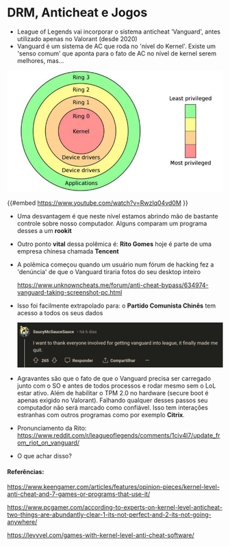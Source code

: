 # DRM, Anticheat e Jogos

- League of Legends vai incorporar o sistema anticheat 'Vanguard', antes utilizado apenas no Valorant (desde 2020)
- Vanguard é um sistema de AC que roda no 'nível do Kernel'. Existe um 'senso comum' que aponta para o fato de AC no nível de kernel serem melhores, mas...

![image.png](anticheat/rings.png)

{{#embed https://www.youtube.com/watch?v=RwzIq04vd0M }}

- Uma desvantagem é que neste nível estamos abrindo mão de bastante controle sobre nosso computador. Alguns comparam um programa desses a um **rookit**

- Outro ponto **vital** dessa polêmica é: **Rito Gomes** hoje é parte de uma empresa chinesa chamada **Tencent**

- A polêmica começou quando um usuário num fórum de hacking fez a 'denúncia' de que o Vanguard tiraria fotos do seu desktop inteiro

  <https://www.unknowncheats.me/forum/anti-cheat-bypass/634974-vanguard-taking-screenshot-pc.html>

- Isso foi facilmente extrapolado para: o **Partido Comunista Chinês** tem acesso a todos os seus dados

  ![1024-225.png](anticheat/1024-225.png)

- Agravantes são que o fato de que o Vanguard precisa ser carregado junto com o SO e antes de todos processos e rodar mesmo sem o LoL estar ativo. Além de habilitar o TPM 2.0 no hardware (secure boot é apenas exigido no Valorant). Falhando qualquer desses passos seu computador não será marcado como confiável. Isso tem interações estranhas com outros programas como por exemplo **Citrix**.

- Pronunciamento da Rito: <https://www.reddit.com/r/leagueoflegends/comments/1civ4l7/update_from_riot_on_vanguard/>

- O que achar disso?

#### Referências:

<https://www.keengamer.com/articles/features/opinion-pieces/kernel-level-anti-cheat-and-7-games-or-programs-that-use-it/>

<https://www.pcgamer.com/according-to-experts-on-kernel-level-anticheat-two-things-are-abundantly-clear-1-its-not-perfect-and-2-its-not-going-anywhere/>

<https://levvvel.com/games-with-kernel-level-anti-cheat-software/>
